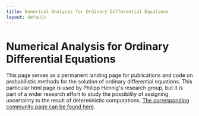 ```yaml
---
title: Numerical Analysis for Ordinary Differential Equations
layout: default
---
```


# Numerical Analysis for Ordinary Differential Equations

This page serves as a permanent landing page for publications and code on
probabilistic methods for the solution of ordinary differential equations. This
particular html page is used by Philipp Hennig's research group, but it is part
of a wider research effort to study the possibility of assigning uncertainty to
the result of deterministic
computations. [The corresponding community page can be found here]({{site.baseurl}}/index.html).


